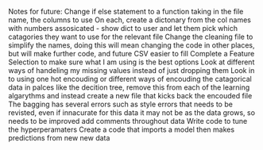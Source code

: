 Notes for future:
Change if else statement to a function taking in the file name, the columns to use
On each, create a dictonary from the col names with numbers assosicated - show dict to user and let them pick which catagories they want to use for the relevant file
Change the cleaning file to simplify the names, doing this will mean changing the code in other places, but will make further code, and future CSV easier to fill
Complete a Feature Selection to make sure what I am using is the best options
Look at different ways of handeling my missing values instead of just dropping them
Look in to using one hot encouding or different ways of encouding the catagorical data in palces like the decition tree, remove this from each of the learning algarythms and instead create a new file that kicks back the encouded file
The bagging has several errors such as style errors that needs to be revisted, even if innacurate for this data it may not be as the data grows, so needs to be improved
add comments throughout data
Write code to tune the hyperperamaters 
Create a code that imports a model then makes predictions from new new data
